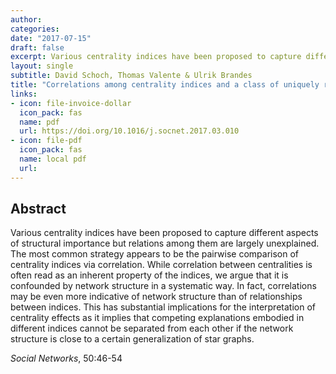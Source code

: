 ```yaml
---
author: 
categories:
date: "2017-07-15"
draft: false
excerpt: Various centrality indices have been proposed to capture different aspects of structural importance but relations among them are largely unexplained. The most common strategy appears to be the pairwise comparison of centrality indices via correlation. While correlation between centralities is often read as an inherent property of the indices, we argue that it is confounded by network structure in a systematic way...
layout: single
subtitle: David Schoch, Thomas Valente & Ulrik Brandes
title: "Correlations among centrality indices and a class of uniquely ranked graphs"
links:
- icon: file-invoice-dollar
  icon_pack: fas
  name: pdf 
  url: https://doi.org/10.1016/j.socnet.2017.03.010
- icon: file-pdf
  icon_pack: fas
  name: local pdf
  url: 
---
```


## Abstract 
Various centrality indices have been proposed to capture different aspects of structural importance but relations among them are largely unexplained. The most common strategy appears to be the pairwise comparison of centrality indices via correlation. While correlation between centralities is often read as an inherent property of the indices, we argue that it is confounded by network structure in a systematic way. In fact, correlations may be even more indicative of network structure than of relationships between indices. This has substantial implications for the interpretation of centrality effects as it implies that competing explanations embodied in different indices cannot be separated from each other if the network structure is close to a certain generalization of star graphs.

*Social Networks*, 50:46-54